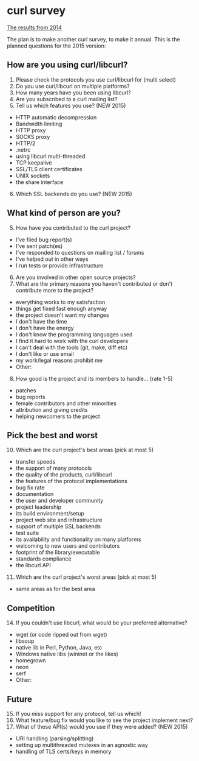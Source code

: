 curl survey
===========
[The results from 2014](http://curl.haxx.se/docs/survey/survey2014.html)

The plan is to make another curl survey, to make it annual. This is the planned questions for the 2015 version:

How are you using curl/libcurl?
-------------------------------

 1. Please check the protocols you use curl/libcurl for (multi select)
 2. Do you use curl/libcurl on multiple platforms?
 3. How many years have you been using libcurl?
 4. Are you subscribed to a curl mailing list?
 5. Tell us which features you use? (NEW 2015)
   - HTTP automatic decompression
   - Bandwidth limiting
   - HTTP proxy
   - SOCKS proxy
   - HTTP/2
   - .netrc
   - using libcurl multi-threaded
   - TCP keepalive
   - SSL/TLS client certificates
   - UNIX sockets
   - the share interface 
 6. Which SSL backends do you use? (NEW 2015)

What kind of person are you?
----------------------------

 5. How have you contributed to the curl project?
   - I've filed bug report(s)
   - I've sent patch(es)
   - I've responded to questions on mailing list / forums
   - I've helped out in other ways
   - I run tests or provide infrastructure 
 6. Are you involved in other open source projects?
 7. What are the primary reasons you haven't contributed or don't contribute more to the project?
   - everything works to my satisfaction
   - things get fixed fast enough anyway
   - the project doesn't want my changes
   - I don't have the time
   - I don't have the energy
   - I don't know the programming languages used
   - I find it hard to work with the curl developers
   - I can't deal with the tools (git, make, diff etc)
   - I don't like or use email
   - my work/legal reasons prohibit me
   - Other: 
 8. How good is the project and its members to handle... (rate 1-5)
   - patches
   - bug reports
   - female contributors and other minorities
   - attribution and giving credits
   - helping newcomers to the project

Pick the best and worst
-----------------------

 10. Which are the curl project's best areas (pick at most 5)
   - transfer speeds
   - the support of many protocols
   - the quality of the products, curl/libcurl
   - the features of the protocol implementations
   - bug fix rate
   - documentation
   - the user and developer community
   - project leadership
   - its build environment/setup
   - project web site and infrastructure
   - support of multiple SSL backends
   - test suite
   - its availability and functionality on many platforms
   - welcoming to new users and contributors
   - footprint of the library/executable
   - standards compliance
   - the libcurl API 
 11. Which are the curl project's worst areas (pick at most 5)
   - same areas as for the best area

Competition
-----------

 14. If you couldn't use libcurl, what would be your preferred alternative?
   - wget (or code ripped out from wget)
   - libsoup
   - native lib in Perl, Python, Java, etc
   - Windows native libs (wininet or the likes)
   - homegrown
   - neon
   - serf
   - Other: 

Future
------

 15. If you miss support for any protocol, tell us which!
 16. What feature/bug fix would you like to see the project implement next?
 17. What of these API(s) would you use if they were added? (NEW 2015)
   - URI handling (parsing/splitting)
   - setting up multithreaded mutexes in an agnostic way
   - handling of TLS certs/keys in memory